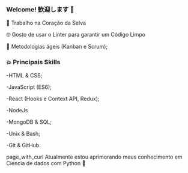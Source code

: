 <!--
**Raqueljkl1/Raqueljkl1** is a ✨ _special_ ✨ repository because its `README.md` (this file) appears on your GitHub profile.

Here are some ideas to get you started:

- 🔭 I’m currently working on Coracao Selva
- 🌱 I’m currently learning ...
- 👯 I’m looking to collaborate on ...
- 🤔 I’m looking for help with ...
- 💬 Ask me about ...
- 📫 How to reach me: ...
- 😄 Pronouns: ...
- ⚡ Fun fact: ...
[Curriculo](https://gitconnected.com/matheusjkl1)
[Linkedin](https://www.linkedin.com/in/matheusmendes16/)
-->
### Welcome! 歓迎します 👋

💙 Trabalho na Coração da Selva

🤓 Gosto de usar o Linter para garantir um Código Limpo

🧠 Metodologias ágeis (Kanban e Scrum);


### 💥 Principais Skills

-HTML & CSS;

-JavaScript (ES6);

-React (Hooks e Context API, Redux);

-NodeJs

-MongoDB & SQL;

-Unix & Bash;

-Git & GitHub.


page_with_curl Atualmente estou aprimorando meus conhecimento em Ciencia de dados com Python 🐍
